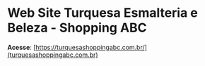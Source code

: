 # Web Site Turquesa Esmalteria e Beleza - Shopping ABC

**Acesse**: [https://turquesashoppingabc.com.br/](turquesashoppingabc.com.br)
